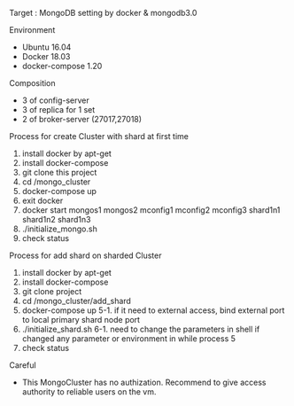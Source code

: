 Target : MongoDB setting by docker & mongodb3.0


Environment
- Ubuntu 16.04
- Docker 18.03
- docker-compose 1.20 


Composition
- 3 of config-server
- 3 of replica for 1 set
- 2 of broker-server (27017,27018)


Process for create Cluster with shard at first time
1. install docker by apt-get
2. install docker-compose
3. git clone this project
4. cd /mongo_cluster
5. docker-compose up
6. exit docker
7. docker start mongos1 mongos2 mconfig1 mconfig2 mconfig3 shard1n1 shard1n2 shard1n3
8. ./initialize_mongo.sh
9. check status


Process for add shard on sharded Cluster
1. install docker by apt-get
2. install docker-compose
3. git clone project
4. cd /mongo_cluster/add_shard
5. docker-compose up
 5-1. if it need to external access, bind external port to local primary shard node port
6. ./initialize_shard.sh
 6-1. need to change the parameters in shell if changed any parameter or environment in while process 5
7. check status


Careful
- This MongoCluster has no authization. Recommend to give access authority to reliable users on the vm.
